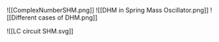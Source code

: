 ![[ComplexNumberSHM.png]]
![[DHM in Spring Mass Oscillator.png]]
![[Different cases of DHM.png]]

![[LC circuit SHM.svg]]

